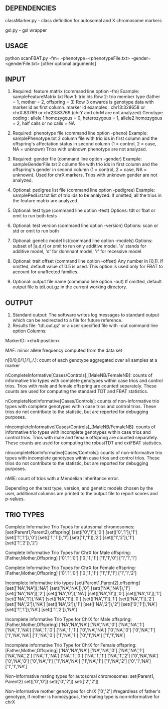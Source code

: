 DEPENDENCIES
---------------------------------------------------------------------
classMarker.py - class definition for autosomal and X chromosome markers

gsl.py - gsl wrapper

USAGE
---------------------------------------------------------------------
python scanFBAT.py -fm=<feature matrix path> -phenotype=<phenotypeFile.txt> -gender=<genderFile.txt> [other optional arguments]


INPUT 
-----------------------------------------------------
1. Required: feature matrix (command line option -fm)
Example: sampleFeatureMatrix.txt
Row 1: trio ids
Row 2: trio member type (father = 1, mother = 2, offspring = 3)
Row 3 onwards is genotype data with marker id as first column. 
marker id examples : chr13:328658 or chrX:83769 or chr23:83769 (chrY and chrM are not analyzed)
Genotype coding : allele 1 homozygous = 0, heterozygous = 1, allele2 homozygous = 2, half calls or no calls = NA

2. Required: phenotype file (command line option -pheno)
Example: samplePhenotype.txt
2 column file with trio ids in first column and the offspring's affectation status in second column (1 = control, 2 = case, NA = unknown)
Trios with unknown phenotype are not analyzed.

3. Required: gender file (command line option -gender)
Example: sampleGenderFile.txt
2 column file with trio ids in first column and the offspring's gender in second column (1 = control, 2 = case, NA = unknown). Used for chrX markers.
Trios with unknown gender are not analyzed.

4. Optional: pedigree list file (command line option -pedigree)
Example: samplePedList.txt
list of trio ids to be analyzed. If omitted, all the trios in the feature matrix are analyzed.

5. Optional: test type (command line option -test)
Options: tdt or fbat or omit to run both tests


6. Optional: test version (command line option -version)
Options: scan or std or omit to run both


7. Optional: genetic model list(command line option -models)
Options: subset of [a,d,r] or omit to run only additive model. 'a' stands for additive model, 'd' for dominant model, 'r' for recessive model


8. Optional: trait offset (command line option -offset)
Any number in [0,1]. If omitted, default value of 0.5 is used. This option is used only for FBAT to account for unaffected families.

9. Optional: output file name (command line option -out)
If omitted, default output file is tdt.out.gz in the current working directory.


OUTPUT
------------------------------------------------------------------------
1. Standard output: The software writes log messages to standard output which can be redirected to a file for future reference.
2. Results file: 'tdt.out.gz' or a user specified file with -out command line option
Columns:

MarkerID: <chr#:position>

MAF: minor allele frequency computed from the data set

n[0/0,0/1,1/1,./.]: count of each genotype aggregated over all samples at a marker

nCompleteInformative[Cases/Controls]_[MaleNB/FemaleNB]: counts of informative trio types with complete genotypes within case trios and control trios. Trios with male and female offspring are counted separately. These counts are used for computing the standard TDT and FBAT statistics.

nCompleteNonInformative[Cases/Controls]: counts of non-informative trio types with complete genotypes within case trios and control trios. These trios do not contribute to the statistic, but are reported for debugging purposes. 

nIncompleteInformative[Cases/Controls]_[MaleNB/FemaleNB]: counts of informative trio types with incomplete genotypes within case trios and control trios. Trios with male and female offspring are counted separately. These counts are used for computing the robustTDT and extFBAT statistics.

nIncompleteNonInformative[Cases/Controls]: counts of non-informative trio types with incomplete genotypes within case trios and control trios. These trios do not contribute to the statistic, but are reported for debugging purposes.

nMIE: count of trios with a Mendelian Inheritance error.

Depending on the test type, version, and genetic models chosen by the user, additional columns are printed to the output file to report scores and p-values. 

TRIO TYPES 
---------------------------------------------------------------------------
Complete Informative Trio Types for autosomal chromosomes: [set(Parent1,Parent2),offspring]
[set(['0','1']),'0']
[set(['0','1']),'1']
[set(['1','1']),'0']
[set(['1','1']),'1']
[set(['1','1']),'2']
[set(['1','2']),'1']
[set(['1','2']),'2']

Complete Informative Trio Types for ChrX for Male offspring: [Father,Mother,Offspring]
['0','1','0']
['0','1','1']
['1','1','0']
['1','1','1']


Complete Informative Trio Types for ChrX for Female offspring: [Father,Mother,Offspring]
['0','1','0']
['0','1','1']
['1','1','1']
['1','1','2']

Incomplete informative trio types  [set(Parent1,Parent2),offspring]
[set(['NA','NA']),'NA']
[set(['NA','NA']),'0']
[set(['NA','NA']),'1']
[set(['NA','NA']),'2']
[set(['NA','0']),'NA']
[set(['NA','0']),'0']
[set(['NA','0']),'1']
[set(['NA','1']),'NA']
[set(['NA','1']),'0']
[set(['NA','1']),'1']
[set(['NA','1']),'2']
[set(['NA','2']),'NA']
[set(['NA','2']),'1']
[set(['NA','2']),'2']
[set(['0','1']),'NA']
[set(['1','1']),'NA']
[set(['1','2']),'NA']

Incomplete informative Trio Type for ChrX for Male offspring: [Father,Mother,Offspring] 
['NA','NA','NA']
['NA','NA','0']
['NA','NA','1']
['NA','1','NA']
['NA','1','0']
['NA','1','1']
['0','NA','NA']
['0','NA','0']
['0','NA','1']
['1','NA','NA']
['1','NA','0']
['1','NA','1']
['0','1','NA']
['1','1','NA']

Incomplete informative Trio Type for ChrX for Female offspring: [Father,Mother,Offspring] 
['NA','NA','NA']
['NA','NA','0']
['NA','NA','1']
['NA','NA','2']
['NA','1','NA']
['NA','1','0']
['NA','1','1']
['NA','1','2']
['0','NA','NA']
['0','NA','0']
['0','NA','1']
['1','NA','NA']
['1','NA','1']
['1','NA','2']
['0','1','NA']
['1','1','NA']


Non-informative mating types for autosomal chromosomes: set(Parent1, Parent2)
set(['0','0'])
set(['0','2'])
set(['2','2'])

Non-informative mother genotypes for chrX
['0','2']  #regardless of father's genotype, if mother is homozygous, the mating type is non-informative for chrX


 
